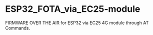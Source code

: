 # ESP32_FOTA_via_EC25-module
FIRMWARE OVER THE AIR for ESP32 via EC25 4G module through AT Commands.
